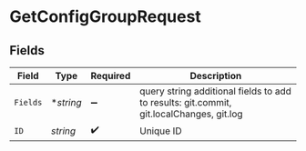 # GetConfigGroupRequest


## Fields

| Field                                                                                   | Type                                                                                    | Required                                                                                | Description                                                                             |
| --------------------------------------------------------------------------------------- | --------------------------------------------------------------------------------------- | --------------------------------------------------------------------------------------- | --------------------------------------------------------------------------------------- |
| `Fields`                                                                                | **string*                                                                               | :heavy_minus_sign:                                                                      | query string additional fields to add to results: git.commit, git.localChanges, git.log |
| `ID`                                                                                    | *string*                                                                                | :heavy_check_mark:                                                                      | Unique ID                                                                               |